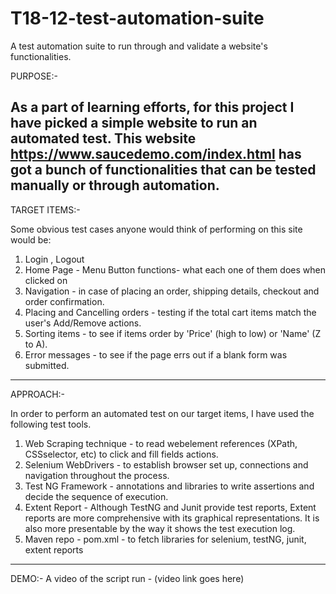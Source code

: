 # T18-12-test-automation-suite
A test automation suite to run through and validate a website's functionalities.

PURPOSE:-

As a part of learning efforts, for this project I have picked a simple website to run an automated test.
This website https://www.saucedemo.com/index.html has got a bunch of functionalities that can be tested 
manually or through automation.
--------------------------------------------------------------------------------

TARGET ITEMS:-

Some obvious test cases anyone would think of performing on this site would be:
1. Login , Logout 
2. Home Page - Menu Button functions- what each one of them does when clicked on
3. Navigation - in case of placing an order, shipping details, checkout and order confirmation.
4. Placing and Cancelling orders - testing if the total cart items match the user's Add/Remove actions.
5. Sorting items - to see if items order by 'Price' (high to low) or 'Name' (Z to A).
6. Error messages - to see if the page errs out if a blank form was submitted.
--------------------------------------------------------------------------------

APPROACH:-

In order to perform an automated test on our target items, I have used the following test tools.
1. Web Scraping technique - to read webelement references (XPath, CSSselector, etc) to click and fill fields actions.
2. Selenium WebDrivers    - to establish browser set up, connections and navigation throughout the process.
3. Test NG Framework      - annotations and libraries to write assertions and decide the sequence of execution.
4. Extent Report          - Although TestNG and Junit provide test reports, Extent reports are more comprehensive with its                                 graphical representations. It is also more presentable by the way it shows the test execution log.
5. Maven repo - pom.xml   - to fetch libraries for selenium, testNG, junit, extent reports

--------------------------------------------------------------------------------

DEMO:-
A video of the script run - (video link goes here)



